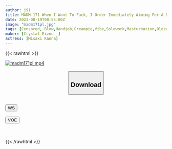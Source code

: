 ```yaml
---
author: j91
title: MADM-171 When I Want To Fuck, I Order Immediately Aiming For A Delivery Person Who Comes To My House A Slutty Married Woman Kanna Misaki
date: 2023-08-19T00:55:00Z
image: "madm171pl.jpg"
tags: [Censored, Blow,Handjob,Creampie,Vibe,Solowork,Masturbation,Older Sister,Married Woman,Titty Fuck,Cowgirl,Facials,Slut,Breasts,Bride, Young Wife,Affair,Mature Woman,Facesitting,Huge Cock,Back]
maker: [Crystal Eizou  ]
actress: [Misaki Kanna]
---
```



{{< rawhtml >}}

<div class="video" data-videoid="9k60nbgdosev">
    <a href="javascript:;">
        <img src="https://my.j91.asia/posts/madm171pl/madm171pl.jpg" width="WIDTH" height="HEIGHT" alt="madm171pl.mp4" loading="lazy">
    </a>
</div>

<script type="text/javascript" src="https://j91.asia/asset/on-demand-ws.js"></script>

<br>
  <link rel="stylesheet" href="https://j91.asia/asset/bs5.css">
  
  <center>
  <button class="btn btn-primary" type="button" data-bs-toggle="collapse" data-bs-target=".multi-collapse" aria-expanded="false" aria-controls="multiCollapseExample1 multiCollapseExample2"><h2>Download</h2></button></center>
</p>
<div class="row">
  <div class="col">
    <div class="collapse multi-collapse" id="multiCollapseExample1">
      <div class="card card-body">
	      	      <br>
<div class="buttons">  
<a href="https://wolfstream.tv/9k60nbgdosev"><button class="btn-hover color-3"><i class="fa fa-download"></i> WS</button></a></div>
    </div>
  </div>
</div>
  <div class="col">
    <div class="collapse multi-collapse" id="multiCollapseExample2">
      <div class="card card-body">
	      <br>
<div class="buttons">
    <a href="https://voe.sx/jz3zn9xd5c9m.html"><button class="btn-hover color-9"><i class="fa fa-download"></i> VOE</button></a></div>
<br><br>
      </div>
    </div>
  </div>
</div>

{{< /rawhtml >}}